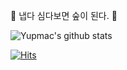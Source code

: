 🌱 냅다 심다보면 숲이 된다. 🌲

![Yupmac's github stats](https://github-readme-stats.vercel.app/api?username=Yupmac&show_icons=true)

[![Hits](https://hits.seeyoufarm.com/api/count/incr/badge.svg?url=https%3A%2F%2Fgithub.com%2FYupmac&count_bg=%2379C83D&title_bg=%23555555&icon=&icon_color=%23E7E7E7&title=hits&edge_flat=false)](https://hits.seeyoufarm.com)
